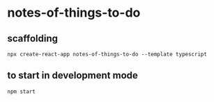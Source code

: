 # notes-of-things-to-do

## scaffolding

```shell
npx create-react-app notes-of-things-to-do --template typescript
```

## to start in development mode

```shell
npm start
```
